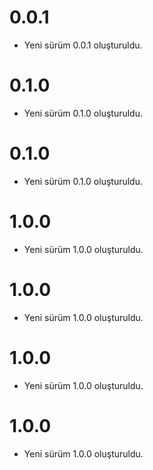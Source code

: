 
# 0.0.1

- Yeni sürüm 0.0.1 oluşturuldu.

# 0.1.0

- Yeni sürüm 0.1.0 oluşturuldu.

# 0.1.0

- Yeni sürüm 0.1.0 oluşturuldu.

# 1.0.0

- Yeni sürüm 1.0.0 oluşturuldu.

# 1.0.0

- Yeni sürüm 1.0.0 oluşturuldu.

# 1.0.0

- Yeni sürüm 1.0.0 oluşturuldu.

# 1.0.0

- Yeni sürüm 1.0.0 oluşturuldu.

